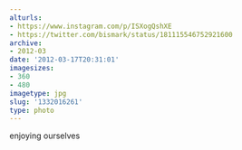 ```yaml
---
alturls:
- https://www.instagram.com/p/ISXogQshXE
- https://twitter.com/bismark/status/181115546752921600
archive:
- 2012-03
date: '2012-03-17T20:31:01'
imagesizes:
- 360
- 480
imagetype: jpg
slug: '1332016261'
type: photo
---
```


enjoying ourselves

